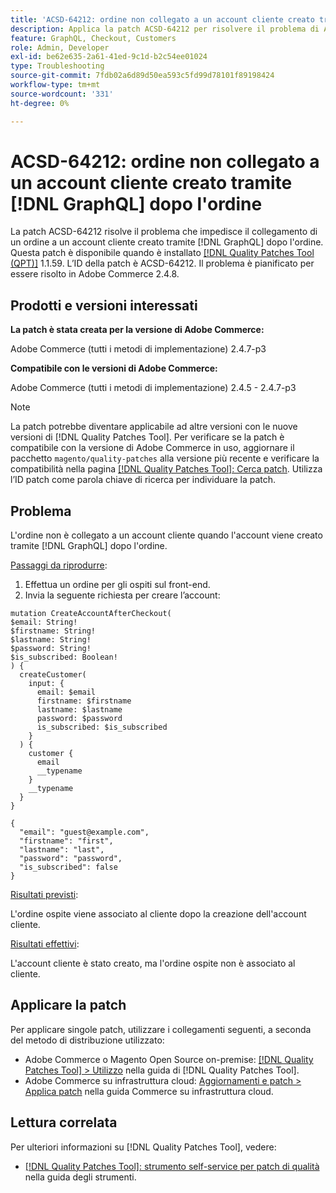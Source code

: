 ```yaml
---
title: 'ACSD-64212: ordine non collegato a un account cliente creato tramite [!DNL GraphQL] dopo aver effettuato l''ordine'
description: Applica la patch ACSD-64212 per risolvere il problema di Adobe Commerce per cui un ordine non viene collegato a un account cliente creato tramite [!DNL GraphQL] dopo aver effettuato l'ordine.
feature: GraphQL, Checkout, Customers
role: Admin, Developer
exl-id: be62e635-2a61-41ed-9c1d-b2c54ee01024
type: Troubleshooting
source-git-commit: 7fdb02a6d89d50ea593c5fd99d78101f89198424
workflow-type: tm+mt
source-wordcount: '331'
ht-degree: 0%

---
```


# ACSD-64212: ordine non collegato a un account cliente creato tramite [!DNL GraphQL] dopo l&#39;ordine

La patch ACSD-64212 risolve il problema che impedisce il collegamento di un ordine a un account cliente creato tramite [!DNL GraphQL] dopo l&#39;ordine. Questa patch è disponibile quando è installato [[!DNL Quality Patches Tool (QPT)]](/help/tools/quality-patches-tool/quality-patches-tool-to-self-serve-quality-patches.md) 1.1.59. L’ID della patch è ACSD-64212. Il problema è pianificato per essere risolto in Adobe Commerce 2.4.8.

## Prodotti e versioni interessati

**La patch è stata creata per la versione di Adobe Commerce:**

Adobe Commerce (tutti i metodi di implementazione) 2.4.7-p3

**Compatibile con le versioni di Adobe Commerce:**

Adobe Commerce (tutti i metodi di implementazione) 2.4.5 - 2.4.7-p3

>[!NOTE]
>
>La patch potrebbe diventare applicabile ad altre versioni con le nuove versioni di [!DNL Quality Patches Tool]. Per verificare se la patch è compatibile con la versione di Adobe Commerce in uso, aggiornare il pacchetto `magento/quality-patches` alla versione più recente e verificare la compatibilità nella pagina [[!DNL Quality Patches Tool]: Cerca patch](https://experienceleague.adobe.com/tools/commerce-quality-patches/index.html?lang=it). Utilizza l’ID patch come parola chiave di ricerca per individuare la patch.

## Problema

L&#39;ordine non è collegato a un account cliente quando l&#39;account viene creato tramite [!DNL GraphQL] dopo l&#39;ordine.

<u>Passaggi da riprodurre</u>:

1. Effettua un ordine per gli ospiti sul front-end.
1. Invia la seguente richiesta per creare l’account:

```
mutation CreateAccountAfterCheckout(
$email: String!
$firstname: String!
$lastname: String!
$password: String!
$is_subscribed: Boolean!
) {
  createCustomer(
    input: {
      email: $email
      firstname: $firstname
      lastname: $lastname
      password: $password
      is_subscribed: $is_subscribed
    }
  ) {
    customer {
      email
      __typename
    }
    __typename
  }
}
```

```
{
  "email": "guest@example.com",
  "firstname": "first",
  "lastname": "last",
  "password": "password",
  "is_subscribed": false
}
```

<u>Risultati previsti</u>:

L&#39;ordine ospite viene associato al cliente dopo la creazione dell&#39;account cliente.

<u>Risultati effettivi</u>:

L&#39;account cliente è stato creato, ma l&#39;ordine ospite non è associato al cliente.


## Applicare la patch

Per applicare singole patch, utilizzare i collegamenti seguenti, a seconda del metodo di distribuzione utilizzato:

* Adobe Commerce o Magento Open Source on-premise: [[!DNL Quality Patches Tool] > Utilizzo](/help/tools/quality-patches-tool/usage.md) nella guida di [!DNL Quality Patches Tool].
* Adobe Commerce su infrastruttura cloud: [Aggiornamenti e patch > Applica patch](https://experienceleague.adobe.com/docs/commerce-cloud-service/user-guide/develop/upgrade/apply-patches.html?lang=it) nella guida Commerce su infrastruttura cloud.


## Lettura correlata

Per ulteriori informazioni su [!DNL Quality Patches Tool], vedere:

* [[!DNL Quality Patches Tool]: strumento self-service per patch di qualità](/help/tools/quality-patches-tool/quality-patches-tool-to-self-serve-quality-patches.md) nella guida degli strumenti.
